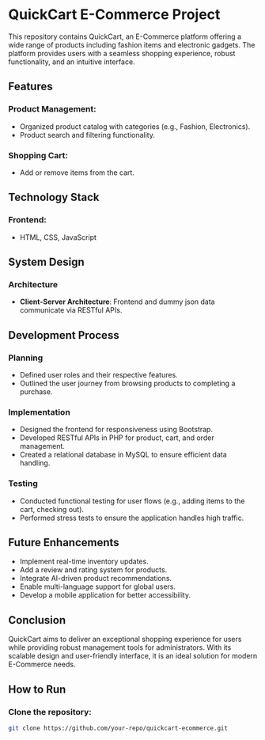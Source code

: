 # QuickCart E-Commerce Project

This repository contains QuickCart, an E-Commerce platform offering a wide range of products including fashion items and electronic gadgets. The platform provides users with a seamless shopping experience, robust functionality, and an intuitive interface.

## Features

### Product Management:
- Organized product catalog with categories (e.g., Fashion, Electronics).
- Product search and filtering functionality.

### Shopping Cart:
- Add or remove items from the cart.

## Technology Stack

### Frontend:
- HTML, CSS, JavaScript

## System Design

### Architecture
- **Client-Server Architecture**: Frontend and dummy json data communicate via RESTful APIs.

## Development Process

### Planning
- Defined user roles and their respective features.
- Outlined the user journey from browsing products to completing a purchase.

### Implementation
- Designed the frontend for responsiveness using Bootstrap.
- Developed RESTful APIs in PHP for product, cart, and order management.
- Created a relational database in MySQL to ensure efficient data handling.

### Testing
- Conducted functional testing for user flows (e.g., adding items to the cart, checking out).
- Performed stress tests to ensure the application handles high traffic.

## Future Enhancements
- Implement real-time inventory updates.
- Add a review and rating system for products.
- Integrate AI-driven product recommendations.
- Enable multi-language support for global users.
- Develop a mobile application for better accessibility.

## Conclusion
QuickCart aims to deliver an exceptional shopping experience for users while providing robust management tools for administrators. With its scalable design and user-friendly interface, it is an ideal solution for modern E-Commerce needs.

## How to Run

### Clone the repository:
```bash
git clone https://github.com/your-repo/quickcart-ecommerce.git
